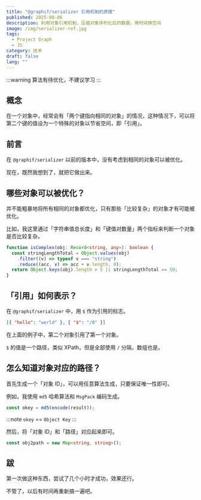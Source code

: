 ```yaml
---
title: "@graphif/serializer 引用机制的原理"
published: 2025-08-06
description: 利用对象引用机制，压缩对象序列化后的数据，用时间换空间
image: /img/serializer-ref.jpg
tags:
  - Project Graph
  - JS
category: 技术
draft: false
lang: ""
---
```


:::warning
算法有待优化，不建议学习
:::

## 概念

在一个对象中，经常会有「两个键指向相同的对象」的情况，这种情况下，可以将第二个键的值设为一个特殊的对象以节省空间，即「引用」。

## 前言

在 `@graphif/serializer` 以前的版本中，没有考虑到相同的对象可以被优化。

现在，既然我想到了，就把它做出来。

## 哪些对象可以被优化？

并不能粗暴地将所有相同的对象都优化，只有那些「比较复杂」的对象才有可能被优化。

比如，我这里通过「字符串值总长度」和「键值对数量」两个指标来判断一个对象是否比较复杂。

```ts
function isComplex(obj: Record<string, any>): boolean {
  const stringLengthTotal = Object.values(obj)
    .filter((v) => typeof v === "string")
    .reduce((acc, v) => acc + v.length, 0);
  return Object.keys(obj).length > 5 || stringLengthTotal >= 50;
}
```

## 「引用」如何表示？

在 `@graphif/serializer` 中，用 `$` 作为引用的标志。

```json
[{ "hello": "world" }, { "$": "/0" }]
```

在上面的例子中，第二个对象引用了第一个对象。

`$` 的值是一个路径，类似 XPath，但是全部使用 `/` 分隔，数组也是。

## 怎么知道对象对应的路径？

首先生成一个「对象 ID」，可以用任意算法生成，只要保证唯一性即可。

例如，我使用 `md5` 哈希算法和 `MsgPack` 编码生成。

```ts
const okey = md5(encode(result));
```

:::note
`okey` == `Object Key`
:::

然后，将「对象 ID」和「路径」对应起来即可。

```ts
const obj2path = new Map<string, string>();
```

## 跋

第一次做这种东西，尝试了几个小时才成功，效果还行。

不管了，以后有时间再重新搞一遍吧。
